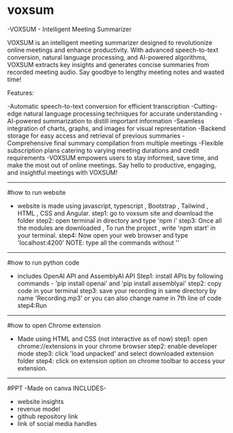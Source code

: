 # voxsum
-VOXSUM - Intelligent Meeting Summarizer

VOXSUM is an intelligent meeting summarizer designed to revolutionize online meetings and enhance productivity. With advanced speech-to-text conversion, natural language processing, and AI-powered algorithms, VOXSUM extracts key insights and generates concise summaries from recorded meeting audio. Say goodbye to lengthy meeting notes and wasted time!

Features:

-Automatic speech-to-text conversion for efficient transcription
-Cutting-edge natural language processing techniques for accurate understanding
-AI-powered summarization to distill important information
-Seamless integration of charts, graphs, and images for visual representation
-Backend storage for easy access and retrieval of previous summaries
-Comprehensive final summary compilation from multiple meetings
-Flexible subscription plans catering to varying meeting durations and credit requirements
-VOXSUM empowers users to stay informed, save time, and make the most out of online meetings. Say hello to productive, engaging, and insightful meetings with VOXSUM!

-----------------------------------------------------------------------------------------------------------------------------------------------------------------------------------------------------------------------------------------

#how to run website 
- website is made using javascript, typescript , Bootstrap , Tailwind , HTML , CSS and Angular.
step1: go to voxsum site and download the folder
step2: open terminal in directory and type 'npm i'
step3: Once all the modules are downloaded , To run the project , write 'npm start' in your terminal.
step4: Now open your web browser and type 'localhost:4200'
NOTE: type all the commands without ''

-----------------------------------------------------------------------------------------------------------------------------------------------------------------------------------------------------------------------------------------

#how to run python code
- includes OpenAI API and AssemblyAI API
Step1: install APIs by following commands - 'pip install openai' and 'pip install assemblyai'
step2: copy code in your terminal
step3: save your recording in same directory by name 'Recording.mp3' or you can also change name in 7th line of code
step4:Run

-----------------------------------------------------------------------------------------------------------------------------------------------------------------------------------------------------------------------------------------

#how to open Chrome extension
- Made using HTML and CSS (not interactive as of now)
step1: open chrome://extensions in your chrome browser
step2: enable developer mode
step3: click 'load unpacked' and select downloaded extension folder
step4: click on extension option on chrome toolbar to access your extension.

-----------------------------------------------------------------------------------------------------------------------------------------------------------------------------------------------------------------------------------------


#PPT
-Made on canva
INCLUDES-
- website insights
- revenue model
- github repository link
- link of social media handles
